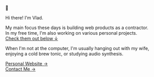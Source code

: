 🦝

Hi there! I'm Vlad.

My main focus these days is building web products as a contractor.  
In my free time, I'm also working on various personal projects.  
[Check them out below &darr;](https://github.com/VladCuciureanu?tab=repositories)

When I'm not at the computer, I'm usually hanging out with my wife, enjoying a cold brew tonic, or studying audio synthesis.

<!--[Faith Software &rarr;](https://faith.software) <br />-->
[Personal Website &rarr;](https://vladcuciureanu.com/) <br />
[Contact Me &rarr;](mailto:vlad.cuciureanu@pm.me)
